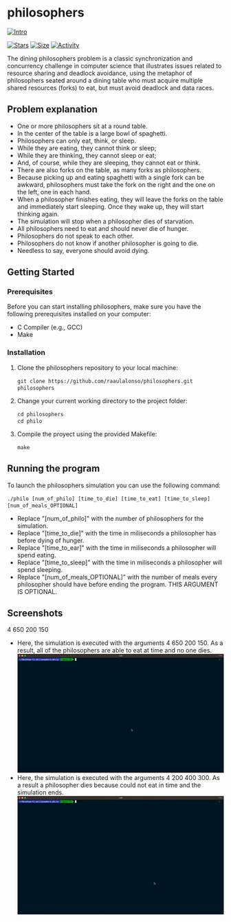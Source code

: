 # philosophers

 [![Intro](https://img.shields.io/badge/Cursus-Philosphers-success?style=for-the-badge&logo=42)](https://github.com/raaulalonso/philosophers)
 
 [![Stars](https://img.shields.io/github/stars/raaulalonso/philosophers?color=ffff00&label=Stars&logo=Stars&style=?style=flat)](https://github.com/raaulalonso/philosophers)
 [![Size](https://img.shields.io/github/repo-size/raaulalonso/philosophers?color=blue&label=Size&logo=Size&style=?style=flat)](https://github.com/raaulalonso/philosophers)
 [![Activity](https://img.shields.io/github/last-commit/raaulalonso/philosophers?color=red&label=Last%20Commit&style=flat)](https://github.com/raaulalonso/philosophers)
 
The dining philosophers problem is a classic synchronization and concurrency challenge in computer science that illustrates issues related to resource sharing and deadlock avoidance, using the metaphor of philosophers seated around a dining table who must acquire multiple shared resources (forks) to eat, but must avoid deadlock and data races.

## Problem explanation

- One or more philosophers sit at a round table.
- In the center of the table is a large bowl of spaghetti.
- Philosophers can only eat, think, or sleep.
- While they are eating, they cannot think or sleep;
- While they are thinking, they cannot sleep or eat;
- And, of course, while they are sleeping, they cannot eat or think.
- There are also forks on the table, as many forks as philosophers.
- Because picking up and eating spaghetti with a single fork can be awkward, philosophers must take the fork on the right and the one on the left, one in each hand.
- When a philosopher finishes eating, they will leave the forks on the table and immediately start sleeping. Once they wake up, they will start thinking again.
- The simulation will stop when a philosopher dies of starvation.
- All philosophers need to eat and should never die of hunger.
- Philosophers do not speak to each other.
- Philosophers do not know if another philosopher is going to die.
- Needless to say, everyone should avoid dying.

## Getting Started

### Prerequisites

Before you can start installing philosophers, make sure you have the following prerequisites installed on your computer:

- C Compiler (e.g., GCC)
- Make

### Installation

1. Clone the philosophers repository to your local machine:

   ```shell
   git clone https://github.com/raaulalonso/philosophers.git philosophers
2. Change your current working directory to the project folder:
   
   ```shell
   cd philosophers
   cd philo
3. Compile the proyect using the provided Makefile:

   ```shell
   make

## Running the program

To launch the philosophers simulation you can use the following command:

   ```shell
   ./philo [num_of_philo] [time_to_die] [time_to_eat] [time_to_sleep] [num_of_meals_OPTIONAL]
   ```

- Replace "[num_of_philo]" with the number of philosophers for the simulation.  
- Replace "[time_to_die]" with the time in miliseconds a philosopher has before dying of hunger.  
- Replace "[time_to_ear]" with the time in miliseconds a philosopher will spend eating.  
- Replace "[time_to_sleep]" with the time in miliseconds a philosopher will spend sleeping.  
- Replace "[num_of_meals_OPTIONAL]" with the number of meals every philosopher should have before ending the program. THIS ARGUMENT IS OPTIONAL.

## Screenshots

4 650 200 150
- Here, the simulation is executed with the arguments 4 650 200 150. As a result, all of the philosophers are able to eat at time and no one dies.  
![Demo GIF](https://github.com/raaulalonso/philosophers/blob/main/screenshots/Screenrecording1.gif)
- Here, the simulation is executed with the arguments 4 200 400 300. As a result a philosopher dies because could not eat in time and the simulation ends.  
![Demo GIF](https://github.com/raaulalonso/philosophers/blob/main/screenshots/Screenrecording2.gif)
